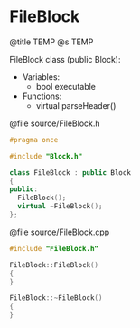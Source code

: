 # FileBlock
@title TEMP
@s TEMP

FileBlock class (public Block):
- Variables:
  + bool executable
- Functions:
  + virtual parseHeader()

@file source/FileBlock.h
```cpp
#pragma once

#include "Block.h"

class FileBlock : public Block
{
public:
  FileBlock();
  virtual ~FileBlock();
};
```

@file source/FileBlock.cpp
```cpp
#include "FileBlock.h"

FileBlock::FileBlock()
{
}

FileBlock::~FileBlock()
{
}
```
